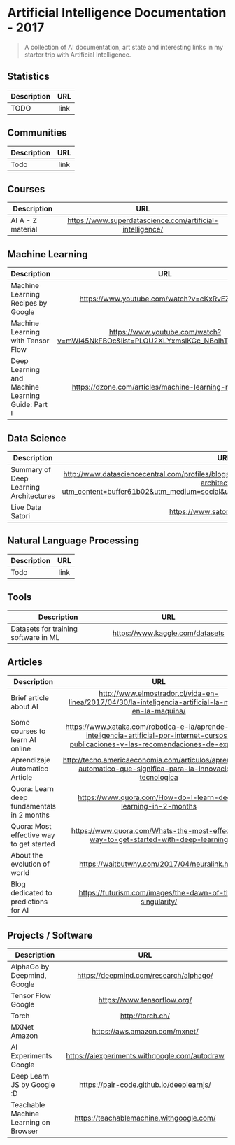 # Artificial Intelligence Documentation - 2017
> A collection of AI documentation, art state and interesting links in my starter trip with Artificial Intelligence.

## Statistics 

| Description   | URL           | 
| ------------- |:-------------:| 
| TODO | link | 

## Communities

| Description   | URL           | 
| ------------- |:-------------:| 
| Todo  | link | 

## Courses

| Description   | URL           | 
| ------------- |:-------------:| 
| AI A - Z material | https://www.superdatascience.com/artificial-intelligence/ | 

## Machine Learning

| Description   | URL           | 
| ------------- |:-------------:| 
| Machine Learning Recipes by Google  | https://www.youtube.com/watch?v=cKxRvEZd3Mw | 
| Machine Learning with Tensor Flow| https://www.youtube.com/watch?v=mWl45NkFBOc&list=PLOU2XLYxmsIKGc_NBoIhTn2Qhraji53cv |
|Deep Learning and Machine Learning Guide: Part I| https://dzone.com/articles/machine-learning-resources |


## Data Science

| Description   | URL           | 
| ------------- |:-------------:| 
| Summary of Deep Learning Architectures  | http://www.datasciencecentral.com/profiles/blogs/concise-visual-summary-of-deep-learning-architectures?utm_content=buffer61b02&utm_medium=social&utm_source=linkedin.com&utm_campaign=buffer | 
|Live Data Satori|https://www.satori.com/overview|


## Natural Language Processing

| Description   | URL           | 
| ------------- |:-------------:| 
| Todo  | link | 

## Tools

| Description   | URL           | 
| ------------- |:-------------:| 
| Datasets for training software in ML  | https://www.kaggle.com/datasets | 


## Articles

| Description   | URL           | 
| ------------- |:-------------:| 
| Brief article about AI | http://www.elmostrador.cl/vida-en-linea/2017/04/30/la-inteligencia-artificial-la-mente-en-la-maquina/ |
| Some courses to learn AI online | https://www.xataka.com/robotica-e-ia/aprende-sobre-inteligencia-artificial-por-internet-cursos-publicaciones-y-las-recomendaciones-de-expertos | 
| Aprendizaje Automatico Article | http://tecno.americaeconomia.com/articulos/aprendizaje-automatico-que-significa-para-la-innovacion-tecnologica |
| Quora: Learn deep fundamentals in 2 months | https://www.quora.com/How-do-I-learn-deep-learning-in-2-months |
| Quora: Most effective way to get started | https://www.quora.com/Whats-the-most-effective-way-to-get-started-with-deep-learning |
| About the evolution of world | https://waitbutwhy.com/2017/04/neuralink.html |
| Blog dedicated to predictions for AI | https://futurism.com/images/the-dawn-of-the-singularity/ |

## Projects / Software

| Description   | URL           | 
| ------------- |:-------------:| 
| AlphaGo by Deepmind, Google  | https://deepmind.com/research/alphago/ | 
| Tensor Flow Google | https://www.tensorflow.org/ |
| Torch | http://torch.ch/ |
| MXNet Amazon | https://aws.amazon.com/mxnet/ |
| AI Experiments Google | https://aiexperiments.withgoogle.com/autodraw |
| Deep Learn JS by Google :D | https://pair-code.github.io/deeplearnjs/ |
| Teachable Machine Learning on Browser | https://teachablemachine.withgoogle.com/ |



